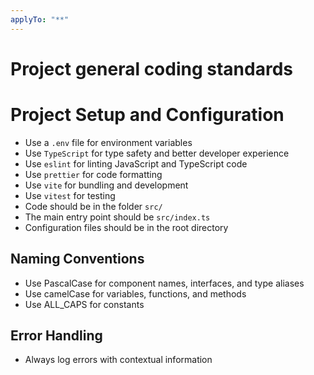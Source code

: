 ```yaml
---
applyTo: "**"
---
```

# Project general coding standards

# Project Setup and Configuration
- Use a `.env` file for environment variables
- Use `TypeScript` for type safety and better developer experience
- Use `eslint` for linting JavaScript and TypeScript code
- Use `prettier` for code formatting
- Use `vite` for bundling and development
- Use `vitest` for testing
- Code should be in the folder `src/`
- The main entry point should be `src/index.ts`
- Configuration files should be in the root directory

## Naming Conventions
- Use PascalCase for component names, interfaces, and type aliases
- Use camelCase for variables, functions, and methods
- Use ALL_CAPS for constants

## Error Handling
- Always log errors with contextual information